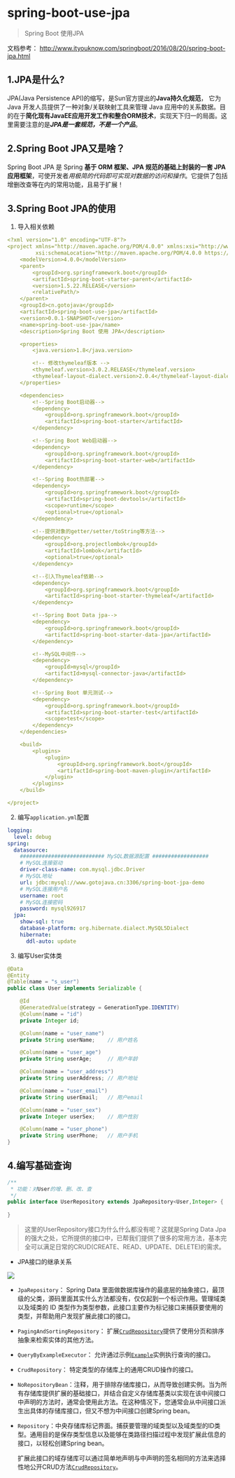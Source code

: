 # spring-boot-use-jpa

> Spring Boot 使用JPA

文档参考： http://www.ityouknow.com/springboot/2016/08/20/spring-boot-jpa.html

## 1.JPA是什么?

JPA(Java Persistence API)的缩写，是Sun官方提出的**Java持久化规范**， 它为 Java 开发人员提供了一种对象/关联映射工具来管理 Java 应用中的关系数据。目的在于**简化现有JavaEE应用开发工作和整合ORM技术**，实现天下归一的局面。这里需要注意的是***JPA是一套规范，不是一个产品***。

## 2.Spring Boot JPA又是啥？

 Spring Boot JPA 是 Spring **基于 ORM 框架、JPA 规范的基础上封装的一套 JPA 应用框架**，可使开发者*用极简的代码即可实现对数据的访问和操作*。它提供了包括增删改查等在内的常用功能，且易于扩展！ 

## 3.Spring Boot JPA的使用

1. 导入相关依赖

```yaml
<?xml version="1.0" encoding="UTF-8"?>
<project xmlns="http://maven.apache.org/POM/4.0.0" xmlns:xsi="http://www.w3.org/2001/XMLSchema-instance"
         xsi:schemaLocation="http://maven.apache.org/POM/4.0.0 https://maven.apache.org/xsd/maven-4.0.0.xsd">
    <modelVersion>4.0.0</modelVersion>
    <parent>
        <groupId>org.springframework.boot</groupId>
        <artifactId>spring-boot-starter-parent</artifactId>
        <version>1.5.22.RELEASE</version>
        <relativePath/>
    </parent>
    <groupId>cn.gotojava</groupId>
    <artifactId>spring-boot-use-jpa</artifactId>
    <version>0.0.1-SNAPSHOT</version>
    <name>spring-boot-use-jpa</name>
    <description>Spring Boot 使用 JPA</description>

    <properties>
        <java.version>1.8</java.version>

        <!-- 修改thymeleaf版本 -->
        <thymeleaf.version>3.0.2.RELEASE</thymeleaf.version>
        <thymeleaf-layout-dialect.version>2.0.4</thymeleaf-layout-dialect.version>
    </properties>

    <dependencies>
        <!--Spring Boot启动器-->
        <dependency>
            <groupId>org.springframework.boot</groupId>
            <artifactId>spring-boot-starter</artifactId>
        </dependency>

        <!--Spring Boot Web启动器-->
        <dependency>
            <groupId>org.springframework.boot</groupId>
            <artifactId>spring-boot-starter-web</artifactId>
        </dependency>

        <!--Spring Boot热部署-->
        <dependency>
            <groupId>org.springframework.boot</groupId>
            <artifactId>spring-boot-devtools</artifactId>
            <scope>runtime</scope>
            <optional>true</optional>
        </dependency>

        <!--提供对象的getter/setter/toString等方法-->
        <dependency>
            <groupId>org.projectlombok</groupId>
            <artifactId>lombok</artifactId>
            <optional>true</optional>
        </dependency>

        <!--引入Thymeleaf依赖-->
        <dependency>
            <groupId>org.springframework.boot</groupId>
            <artifactId>spring-boot-starter-thymeleaf</artifactId>
        </dependency>

        <!--Spring Boot Data jpa-->
        <dependency>
            <groupId>org.springframework.boot</groupId>
            <artifactId>spring-boot-starter-data-jpa</artifactId>
        </dependency>

        <!--MySQL中间件-->
        <dependency>
            <groupId>mysql</groupId>
            <artifactId>mysql-connector-java</artifactId>
        </dependency>

        <!--Spring Boot 单元测试-->
        <dependency>
            <groupId>org.springframework.boot</groupId>
            <artifactId>spring-boot-starter-test</artifactId>
            <scope>test</scope>
        </dependency>
    </dependencies>

    <build>
        <plugins>
            <plugin>
                <groupId>org.springframework.boot</groupId>
                <artifactId>spring-boot-maven-plugin</artifactId>
            </plugin>
        </plugins>
    </build>

</project>
```

2. 编写`application.yml`配置

```yaml
logging:
  level: debug
spring:
  datasource:
    ########################### MySQL数据源配置 ##################
    # MySQL连接驱动
    driver-class-name: com.mysql.jdbc.Driver
    # MySQL地址
    url: jdbc:mysql://www.gotojava.cn:3306/spring-boot-jpa-demo
    # MySQL连接用户名
    username: root
    # MySQL连接密码
    password: mysql926917
  jpa:
    show-sql: true
    database-platform: org.hibernate.dialect.MySQL5Dialect
    hibernate:
      ddl-auto: update
```

3. 编写User实体类

```java
@Data
@Entity
@Table(name = "s_user")
public class User implements Serializable {

    @Id
    @GeneratedValue(strategy = GenerationType.IDENTITY)
    @Column(name = "id")
    private Integer id;

    @Column(name = "user_name")
    private String userName;    // 用户姓名

    @Column(name = "user_age")
    private String userAge;     // 用户年龄

    @Column(name = "user_address")
    private String userAddress; // 用户地址

    @Column(name = "user_email")
    private String userEmail;   // 用户email

    @Column(name = "user_sex")
    private Integer userSex;    // 用户性别

    @Column(name = "user_phone")
    private String userPhone;   // 用户手机
}

```

## 4.编写基础查询

```java
/**
 * 功能：对User的增、删、改、查
 */
public interface UserRepository extends JpaRepository<User,Integer> {
    
}
```

> 这里的UserRepository接口为什么什么都没有呢？这就是Spring Data Jpa的强大之处，它所提供的接口中，已帮我们提供了很多的常用方法，基本完全可以满足日常的CRUD(CREATE、READ、UPDATE、DELETE)的需求。

- JPA接口的继承关系

![]( http://cloudstorage.gotojava.cn/jpaInterface.png)

- `JpaRepository`： Spring Data 里面做数据库操作的最底层的抽象接口，最顶级的父类，源码里面其实什么方法都没有，仅仅起到一个标识作用。管理域类以及域类的 ID 类型作为类型参数，此接口主要作为标记接口来捕获要使用的类型，并帮助用户发现扩展此接口的接口。

- `PagingAndSortingRepository`： 扩展[`CrudRepository`](https://docs.spring.io/spring-data/commons/docs/current/api/org/springframework/data/repository/CrudRepository.html)提供了使用分页和排序抽象来检索实体的其他方法。 

- `QueryByExampleExecutor`： 允许通过示例[`Example`](https://docs.spring.io/spring-data/commons/docs/current/api/org/springframework/data/domain/Example.html)实例执行查询的接口。 

- `CrudRepository`： 特定类型的存储库上的通用CRUD操作的接口。 

- `NoRepositoryBean`：注释，用于排除存储库接口，从而导致创建实例。当为所有存储库提供扩展的基础接口，并结合自定义存储库基类以实现在该中间接口中声明的方法时，通常会使用此方法。在这种情况下，您通常会从中间接口派生出具体的存储库接口，但又不想为中间接口创建Spring bean。

- `Repository`：中央存储库标记界面。捕获要管理的域类型以及域类型的ID类型。通用目的是保存类型信息以及能够在类路径扫描过程中发现扩展此信息的接口，以轻松创建Spring bean。

  扩展此接口的域存储库可以通过简单地声明与中声明的签名相同的方法来选择性地公开CRUD方法[`CrudRepository`](https://docs.spring.io/spring-data/commons/docs/current/api/org/springframework/data/repository/CrudRepository.html)。